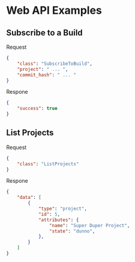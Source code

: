 Web API Examples
================

Subscribe to a Build
--------------------

Request
```json
{
	"class": "SubscribeToBuild",
	"project": " ... ",
	"commit_hash": " ... "
}
```

Respone
```json
{
	"success": true
}
```

List Projects
-------------

Request
```json
{
	"class": "ListProjects"
}
```

Respone
```json
{
	"data": [
		{
			"type": "project",
			"id": 5,
			"attributes": {
				"name": "Super Duper Project",
				"state": "dunno",
			},
		}
	]
}
```
